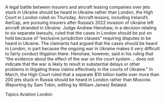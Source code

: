 A legal battle between insurers and aircraft leasing companies over jets stuck in Ukraine should be heard in Ukraine rather than London, the High Court in London ruled on Thursday.
Aircraft lessors, including Ireland’s AerCap, are pursuing insurers after Russia’s 2022 invasion of Ukraine left aircraft stranded in Ukraine.
Judge Andrew Henshaw, in a decision relating to six separate lawsuits, ruled that the cases in London should be put on hold because of “exclusive jurisdiction clauses” requiring disputes to be heard in Ukraine.
The claimants had argued that the cases should be heard in London, in part because the ongoing war in Ukraine makes it very difficult to fairly conduct litigation there.
Henshaw, however, said in his ruling that “the evidence about the effect of the war on the court system … does not indicate that the war is likely to result in substantial delays or other problems in litigating these claims effectively in the courts of Ukraine.”
In March, the High Court ruled that a separate $10 billion battle over more than 200 jets stuck in Russia should be heard in London rather than Moscow.
(Reporting by Sam Tobin, editing by William James)
Related:

Topics
Aviation
London
